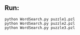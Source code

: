 ## Run:
    python WordSearch.py puzzle1.pzl
    python WordSearch.py puzzle2.pzl
    python WordSearch.py puzzle3.pzl